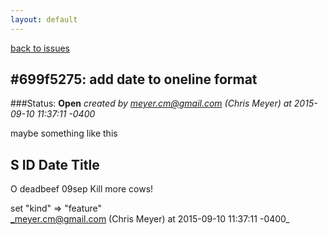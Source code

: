 ```yaml
---
layout: default
---
```

[back to issues](..)

## \#699f5275: add date to oneline format

###Status: **Open**
_created by meyer.cm@gmail.com (Chris Meyer) at 2015-09-10 11:37:11 -0400_

maybe something like this

S ID       Date  Title
--------------------------------
O deadbeef 09sep Kill more cows!

set "kind" => "feature"  
_meyer.cm@gmail.com (Chris Meyer) at 2015-09-10 11:37:11 -0400_
